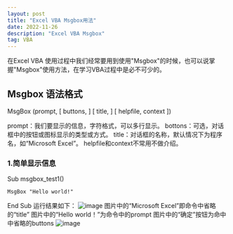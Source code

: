 ```yaml
---
layout: post
title: "Excel VBA Msgbox用法"
date: 2022-11-26
description: "Excel VBA Msgbox"
tag: VBA
---
```

在Excel VBA 使用过程中我们经常要用到使用"Msgbox"的时候，也可以说掌握"Msgbox"使用方法，在学习VBA过程中是必不可少的。
## Msgbox 语法格式
MsgBox (prompt, [ buttons, ] [ title, ] [ helpfile, context ])

prompt：我们要显示的信息，字符格式，可以多行显示。
bottons：可选，对话框中的按钮或图标显示的类型或方式。
title：对话框的名称，默认情况下为程序名，如“Microsoft Excel”。
helpfile和context不常用不做介绍。

### 1.简单显示信息
  Sub msgbox_test1()

    MsgBox "Hello world!"
  End Sub
运行结果如下：
![image](https://user-images.githubusercontent.com/70909689/204091323-06e04082-ccf0-4393-b949-182cf0e51bbf.png)
图片中的“Microsoft Excel”即命令中省略的“title”
图片中的“Hello world！”为命令中的prompt
图片中的“确定”按钮为命中中省略的buttons
![image](https://user-images.githubusercontent.com/70909689/204091558-7f612bb3-7806-46f2-a7aa-c4b6c9933474.png)
